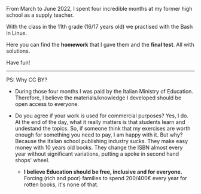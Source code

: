 From March to June 2022, I spent four incredible months at my former high school as a supply teacher.

With the class in the 11th grade (16/17 years old) we practised with the Bash in Linux.

Here you can find the **homework** that I gave them and the **final test**. All with solutions.

Have fun!

***

PS: Why CC BY?

- During those four months I was paid by the Italian Ministry of Education. Therefore, I believe the materials/knowledge I developed should be open access to everyone.

- Do you agree if your work is used for commercial purposes? Yes, I do. At the end of the day, what it really matters is that students learn and undestand the topics. So, if someone think that my exercises are worth enough for something you need to pay, I am happy with it. But why? Because the Italian school publishing industry sucks. They make easy money with 10 years old books. They change the ISBN almost every year without significant variations, putting a spoke in second hand shops' wheel.
    
    - **I believe Education should be free, inclusive and for everyone.**  Forcing (rich and poor) families to spend 200/400€ every year for rotten books, it's none of that.